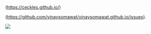 (https://ceckles.github.io/)

(https://github.com/vinaysomawat/vinaysomawat.github.io/issues). 


<a href="https://certification.w3schools.com/w3certified.asp?id=13023252">
      <img src="https://certification.w3schools.com/w3certified_logo.png" border="0" /><img scr="https://certification.w3schools.com/w3certified_logo.png"/></a>
